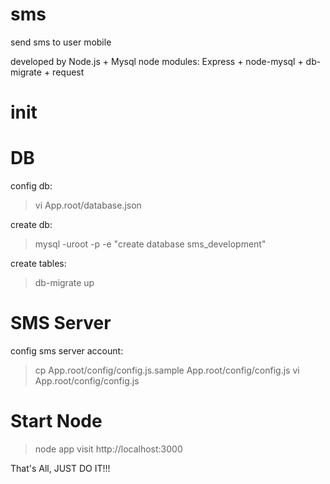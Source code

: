 sms
===

send sms to user mobile

developed by Node.js + Mysql
node modules: Express + node-mysql + db-migrate + request
 
init
====

DB
=====
  config db:
  >vi App.root/database.json

  create db:
  >mysql -uroot -p -e "create database sms_development"

  create tables:
  >db-migrate up

SMS Server
=====
  config sms server account:
  >cp App.root/config/config.js.sample App.root/config/config.js
  >vi App.root/config/config.js

Start Node
=====
  >node app
  visit http://localhost:3000

That's All, JUST DO IT!!!
  

